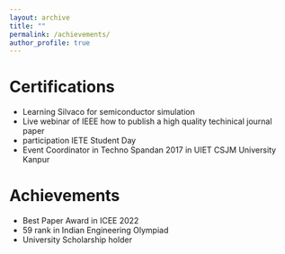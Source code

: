 ```yaml
---
layout: archive
title: ""
permalink: /achievements/
author_profile: true
---
```


Certifications
======

* Learning Silvaco for semiconductor simulation
* Live webinar of IEEE how to publish a high quality techinical journal paper
* participation IETE Student Day
* Event Coordinator in Techno Spandan 2017 in UIET CSJM University Kanpur

Achievements
======

* Best Paper Award in ICEE 2022
* 59 rank in Indian Engineering Olympiad
* University Scholarship holder
